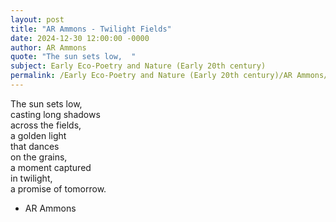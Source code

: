 ```yaml
---
layout: post
title: "AR Ammons - Twilight Fields"
date: 2024-12-30 12:00:00 -0000
author: AR Ammons
quote: "The sun sets low,  "
subject: Early Eco-Poetry and Nature (Early 20th century)
permalink: /Early Eco-Poetry and Nature (Early 20th century)/AR Ammons/AR Ammons - Twilight Fields
---
```


The sun sets low,  
   casting long shadows  
   across the fields,  
   a golden light  
   that dances  
   on the grains,  
   a moment captured  
   in twilight,  
   a promise of tomorrow.

- AR Ammons
